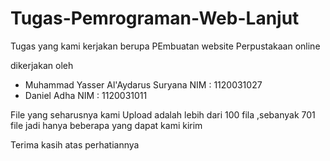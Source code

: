 # Tugas-Pemrograman-Web-Lanjut

Tugas yang kami kerjakan berupa PEmbuatan website Perpustakaan online

dikerjakan oleh 
- Muhammad Yasser Al'Aydarus Suryana 
NIM : 1120031027
- Daniel Adha 
NIM : 1120031011

File yang seharusnya kami Upload adalah lebih dari 100 fila ,sebanyak 701 file jadi hanya beberapa yang dapat kami kirim 

Terima kasih atas perhatiannya
